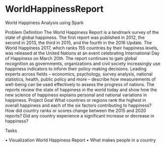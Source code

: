 # WorldHappinessReport

World Happiness Analysis using Spark

Problem Definition
The World Happiness Report is a landmark survey of the state of global happiness. The first report was published in 2012, the second in 2013, the third in 2015, and the fourth in the 2016 Update. The World Happiness 2017, which ranks 155 countries by their happiness levels, was released at the United Nations at an event celebrating International Day of Happiness on March 20th. The report continues to gain global recognition as governments, organizations and civil society increasingly use happiness indicators to inform their policy-making decisions. Leading experts across fields – economics, psychology, survey analysis, national statistics, health, public policy and more – describe how measurements of well-being can be used effectively to assess the progress of nations. The reports review the state of happiness in the world today and show how the new science of happiness explains personal and national variations in happiness.
Project Goal
What countries or regions rank the highest in overall happiness and each of the six factors contributing to happiness? How did country ranks or scores change between the 2015 and 2020 reports? Did any country experience a significant increase or decrease in happiness?


Tasks

•	Visualization World Happiness Report
•	What makes people in a country 
